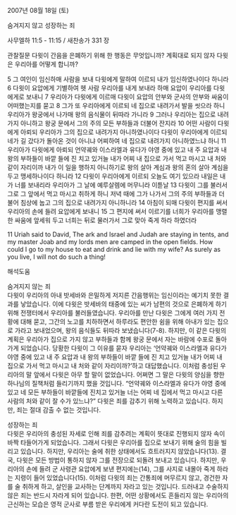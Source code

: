 2007년 08월 18일 (토)

숨겨지지 않고 성장하는 죄



사무엘하 11:5 - 11:15 / 새찬송가 331 장


관찰질문 
다윗이 간음을 은폐하기 위해 한 행동은 무엇입니까?
계획대로 되지 않자 다윗은 우리아를 어떻게 합니까? 

5 그 여인이 임신하매 사람을 보내 다윗에게 말하여 이르되 내가 임신하였나이다 하니라 6 다윗이 요압에게 기별하여 헷 사람 우리아를 내게 보내라 하매 요압이 우리아를 다윗에게로 보내니 7 우리아가 다윗에게 이르매 다윗이 요압의 안부와 군사의 안부와 싸움이 어떠했는지를 묻고 8 그가 또 우리아에게 이르되 네 집으로 내려가서 발을 씻으라 하니 우리아가 왕궁에서 나가매 왕의 음식물이 뒤따라 가니라 9 그러나 우리아는 집으로 내려가지 아니하고 왕궁 문에서 그의 주의 모든 부하들과 더불어 잔지라 10 어떤 사람이 다윗에게 아뢰되 우리아가 그의 집으로 내려가지 아니하였나이다 다윗이 우리아에게 이르되 네가 길 갔다가 돌아온 것이 아니냐 어찌하여 네 집으로 내려가지 아니하였느냐 하니 11 우리아가 다윗에게 아뢰되 언약궤와 이스라엘과 유다가 야영 중에 있고 내 주 요압과 내 왕의 부하들이 바깥 들에 진 치고 있거늘 내가 어찌 내 집으로 가서 먹고 마시고 내 처와 같이 자리이까 내가 이 일을 행하지 아니하기로 왕의 살아 계심과 왕의 혼의 살아 계심을 두고 맹세하나이다 하니라 12 다윗이 우리아에게 이르되 오늘도 여기 있으라 내일은 내가 너를 보내리라 우리아가 그 날에 예루살렘에 머무니라 이튿날 13 다윗이 그를 불러서 그로 그 앞에서 먹고 마시고 취하게 하니 저녁 때에 그가 나가서 그의 주의 부하들과 더불어 침상에 눕고 그의 집으로 내려가지 아니하니라 14 아침이 되매 다윗이 편지를 써서 우리아의 손에 들려 요압에게 보내니 15 그 편지에 써서 이르기를 너희가 우리아를 맹렬한 싸움에 앞세워 두고 너희는 뒤로 물러가서 그로 맞아 죽게 하라 하였더라  

11 Uriah said to David, The ark and Israel and Judah are staying in tents, and my master Joab and my lords men are camped in the open fields. How could I go to my house to eat and drink and lie with my wife? As surely as you live, I will not do such a thing!

해석도움





숨겨지지 않는 죄  
다윗이 우리아의 아내 밧세바와 은밀하게 저지른 간음행위는 임신이라는 예기치 못한 결과를 낳았습니다. 이에 다윗은 밧세바의 태중에 있는 씨가 남편의 것으로 은폐하게 하기 위해 전쟁터에서 우리아를 불러들였습니다. 우리아를 만난 다윗은 그에게 여러 가지 전황에 대해 묻고, 그간의 노고를 치하하면서 하루라도 편안한 쉼을 위해 아내가 있는 집으로 가라고 보내었으며, 왕의 음식들도 뒤따라 보냈습니다(7-8). 하지만, 이 같은 다윗의 계획은 우리아가 집으로 가지 않고 부하들과 함께 왕궁 문에서 자는 바람에 수포로 돌아가게 되었습니다. 당황한 다윗이 그 이유를 묻자 우리아는 ‘언약궤와 이스라엘과 유다가 야영 중에 있고 내 주 요압과 내 왕의 부하들이 바깥 들에 진 치고 있거늘 내가 어찌 내 집으로 가서 먹고 마시고 내 처와 같이 자리이까?’하고 대답했습니다. 이처럼 충성된 우리아의 말 앞에서 다윗은 아무 할 말이 없었습니다. 어쩌면 그 말은 다윗의 양심을 향한 하나님의 질책처럼 들리기까지 했을 것입니다. “언약궤와 이스라엘과 유다가 야영 중에 있고 네 모든 부하들이 바깥들에 진치고 있거늘 너는 어찌 네 집에서 먹고 마시고 다른 사람의 처와 같이 잘 수가 있느냐?” 다윗은 죄를 감추기 위해 노력하고 있습니다. 하지만, 죄는 절대 감출 수 없는 것입니다.   

성장하는 죄  
다윗은 우리아의 충성된 자세로 인해 죄를 감추려는 계획이 뜻대로 진행되지 않자 속이 바짝 타들어가게 되었습니다. 그래서 다윗은 우리아를 집으로 보내기 위해 술의 힘을 빌리고 있습니다. 하지만, 우리아는 술에 취한 상태에서도 흐트러지지 않았습니다(13). 결국, 다윗은 모든 방법이 통하지 않자 그를 전장으로 되돌려 보내고 있습니다. 하지만, 우리아의 손에 들려 군 사령관 요압에게 보낸 편지에는(14), 그를 사지로 내몰아 죽게 하라는 지령이 들어 있었습니다(15). 이처럼 다윗의 죄는 간통죄에 머무르지 않고, 경건한 자를 술 취하게 하고, 살인을 교사하는 단계까지 자라고 있는 것입니다. 드러내고 수술하지 않은 죄는 반드시 자라게 되어 있습니다. 한편, 어떤 상황에서도 흔들리지 않는 우리아의 근신하는 모습은 영적 군사로 부름 받은 우리에게 커다란 도전이 되고 있습니다.